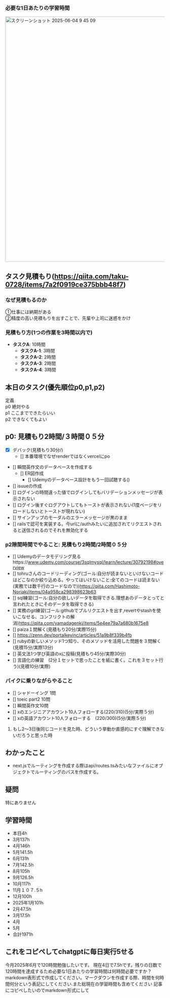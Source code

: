 ### 必要な1日あたりの学習時間

<img width="776" alt="スクリーンショット 2025-06-04 9 45 09" src="https://github.com/user-attachments/assets/6c1067b1-171e-4693-b811-ed2b21adaad4" />



## タスク見積もり(https://qiita.com/taku-0728/items/7a2f0919ce375bbb48f7)
### なぜ見積もるのか   
①仕事には納期がある  
②精度の高い見積もりを出すことで、先輩や上司に迷惑をかけ

### 見積もり方(1つの作業を3時間以内で)
- **タスクA**: 10時間
  - **タスクA-1**: 3時間
  - **タスクA-2**: 2時間
  - **タスクA-3**: 2時間
  - **タスクA-4**: 3時間


## 本日のタスク(優先順位p0,p1,p2)
定義   
p0 絶対やる   
p1 ここまでできたらいい   
p2 できなくてもよい  


## **p0**: 見積もり2時間/３時間０５分
- [x] デバック(見積もり30分/)
  - [] 本番環境でなぜrenderではなくvercelにpo 
- [] 瞬間英作文のデータベースを作成する
  - [] ER図作成
    - [] Udemyのデータベース設計をもう一回試聴する()
- [] isuueの作成
 - [] ログインの時間違った値でログインしてもバリデーションメッセージが表示されない
 - [] ログイン後すぐログアウトしてもトーストが表示されない(1度ページをリロードしないとトーストが現れない)
 - [] サインアップのモーダルのエラーメッセージが黒のまま
 - [] railsで認可を実装する。今urlに/authみたいに追加されてリクエストされると送信されるのでそれを無効化する 





### **p2隙間時間でやること**: 見積もり2時間/2時間０５分

  - [] Udemyのデータモデリング見るhttps://www.udemy.com/course/3sqlmysql/learn/lecture/30792198#overview
  - [] tohruさんのコードリーディング(ゴール:自分が読まないといけないコードはどこなのか絞り込める。やってはいけないこと:全てのコードは読まない(実務では数千行のコードなので))https://qiita.com/Hashimoto-Noriaki/items/04a958ca298398623b63
  - [] sql練習(ゴール:自分の欲しいデータを取得できる.理想あのデータとってと言われたときにそのデータを取得できる)
  - [] 実務のgit練習(ゴール:githubでプルリクエストを出す,revertやstashを使いこなせる、コンフリクトの解消)https://qiita.com/yamadagenki/items/5e4ee79a7a680b1675e8
  - [] paiza１問解く(見積もり20分/実際15分)
  - [] https://zenn.dev/portalkeyinc/articles/51a9b8f339b4fb
  - [] rubyの新しいメソッド1つ知り、そのメソッドを活用した問題を３問解く(見積15分/実際13分)
  - [] 英文法1つ学び英語のxに投稿(見積もり45分/実際30分)
  - [] 言語化の練習　(2分１セットで思ったことを紙に書く。これを３セット行う)(見積10分/実際)

### バイクに乗りながらやること
- [] シャドーイング 1問
- [] toeic part2 10問
- [] 瞬間英作文10問
- [] xのエンジニアアカウント10人フォローする(220/310)(5分/実際５分)
- [] xの英語アカウント10人フォローする　(220/300)(5分/実際５分)





1. もし2〜3日後同じコードを見た時、どういう挙動か直感的にすぐ理解できないだろうと思った時





## わかったこと
- next.jsでルーティングを作成する際はapi/routes.tsみたいなファイルにオブジェクトでルーティングのパスを作成する。
## 疑問
特にありません


## 学習時間
  - 本日4h
  - 3月137h
  - 4月146h
  - 5月141.5h
  - 6月131h
  - 7月142.5h
  - 8月105h
  - 9月126.5h
  - 10月117h
  - 11月１０７.５h
  - 12月100h
  - 2025年1月101h
  - 2月47.5h
  - 3月17.5h
  - 4月
  - 5月
  - 合計1971h

 ## これをコピペしてchatgptに毎日実行5せる
今月2025年6月で120時間勉強したいです。
現在4日で7.5hです。残りの日数で120時間を達成するため必要な1日あたりの学習時間は何時間必要ですか？
markdown表形式で作成してください。マークダウンを作成する際、時間を何時間何分という表記にしてください.また総現在の学習時間も含めてください
記事にコピペしたいのでmarkdown形式にして
 

